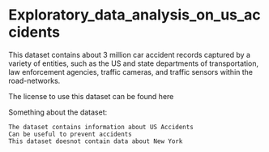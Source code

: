 # Exploratory_data_analysis_on_us_accidents
This dataset contains about 3 million car accident records captured by a variety of entities, such as the US and state departments of transportation, law enforcement agencies, traffic cameras, and traffic sensors within the road-networks.

The license to use this dataset can be found here

Something about the dataset:

    The dataset contains information about US Accidents
    Can be useful to prevent accidents
    This dataset doesnot contain data about New York

